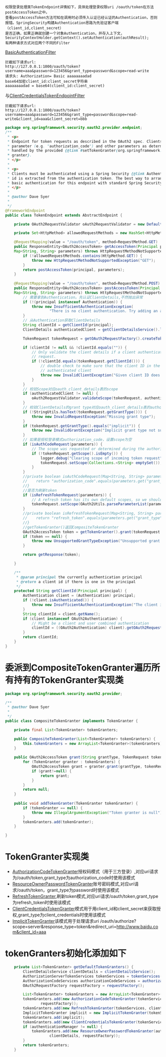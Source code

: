 ```text
权限登录处理类TokenEndpoint详情如下，具体处理登录权限uri /oauth/token在方法postAccessToken之中。
查看postAccessToken方法可知在调用时必须传入认证已经认证的Authentication，否则报错。SpringSecurity构建Authentication思路为先验证客户端（client_id,client_secret）
是否正确，如果正确就创建一个对象Authentication，并存入上下文，SecurityContextHolder.getContext().setAuthentication(authResult);
有两种请求方式对应两个不同的Filter
```
[BasicAuthenticationFilter](https://github.com/lucky-xin/Learning/blob/gh-pages/md/SpringSecurity%26OAuth2%E5%AE%89%E5%85%A8%E6%A1%86%E6%9E%B6%E5%AD%A6%E4%B9%A0-BasicAuthenticationFilter.md)
```text
拦截如下请求url:
http://127.0.0.1:1000/oauth/token?username=aaa&password=123456&grant_type=password&scope=read-write
请求头: Authorization= Basic aaaaaaaadad
base64加密client_id:client_secret字符串
aaaaaaaadad = base64(client_id:client_secret) 
```
与[ClientCredentialsTokenEndpointFilter](https://github.com/lucky-xin/Learning/blob/gh-pages/md/SpringSecurity%26OAuth2%E5%AE%89%E5%85%A8%E6%A1%86%E6%9E%B6%E5%AD%A6%E4%B9%A0-ClientCredentialTokenEndpointFilter.md)
```text
拦截如下请求url:
http://127.0.0.1:1000/oauth/token?username=aaa&password=123456&grant_type=password&scope=read-write&client_id=aaa&client_secret=bbb
```
```java
package org.springframework.security.oauth2.provider.endpoint;
/**
 * <p>
 * Endpoint for token requests as described in the OAuth2 spec. Clients post requests with a <code>grant_type</code>
 * parameter (e.g. "authorization_code") and other parameters as determined by the grant type. Supported grant types are
 * handled by the provided {@link #setTokenGranter(org.springframework.security.oauth2.provider.TokenGranter) token
 * granter}.
 * </p>
 * 
 * <p>
 * Clients must be authenticated using a Spring Security {@link Authentication} to access this endpoint, and the client
 * id is extracted from the authentication token. The best way to arrange this (as per the OAuth2 spec) is to use HTTP
 * basic authentication for this endpoint with standard Spring Security support.
 * </p>
 * 
 * @author Dave Syer
 * 
 */
@FrameworkEndpoint
public class TokenEndpoint extends AbstractEndpoint {

	private OAuth2RequestValidator oAuth2RequestValidator = new DefaultOAuth2RequestValidator();

	private Set<HttpMethod> allowedRequestMethods = new HashSet<HttpMethod>(Arrays.asList(HttpMethod.POST));

	@RequestMapping(value = "/oauth/token", method=RequestMethod.GET)
	public ResponseEntity<OAuth2AccessToken> getAccessToken(Principal principal, @RequestParam
	Map<String, String> parameters) throws HttpRequestMethodNotSupportedException {
		if (!allowedRequestMethods.contains(HttpMethod.GET)) {
			throw new HttpRequestMethodNotSupportedException("GET");
		}
		return postAccessToken(principal, parameters);
	}
	
	@RequestMapping(value = "/oauth/token", method=RequestMethod.POST)
	public ResponseEntity<OAuth2AccessToken> postAccessToken(Principal principal, @RequestParam
	Map<String, String> parameters) throws HttpRequestMethodNotSupportedException {
        // 需要拿到Authentication。先认证ClientDetails,不然抛出异常
		if (!(principal instanceof Authentication)) {
			throw new InsufficientAuthenticationException(
					"There is no client authentication. Try adding an appropriate authentication filter.");
		}
        // 从Authentication获取ClientDetails
		String clientId = getClientId(principal);
		ClientDetails authenticatedClient = getClientDetailsService().loadClientByClientId(clientId);

		TokenRequest tokenRequest = getOAuth2RequestFactory().createTokenRequest(parameters, authenticatedClient);

		if (clientId != null && !clientId.equals("")) {
			// Only validate the client details if a client authenticated during this
			// request.
			if (!clientId.equals(tokenRequest.getClientId())) {
				// double check to make sure that the client ID in the token request is the same as that in the
				// authenticated client
				throw new InvalidClientException("Given client ID does not match authenticated client");
			}
		}
        // 校验Scope对应oauth_client_details表的scope
		if (authenticatedClient != null) {
			oAuth2RequestValidator.validateScope(tokenRequest, authenticatedClient);
		}
        // 校验ClientDetails的grant type对应oauth_client_details表的authorized_grant_types
		if (!StringUtils.hasText(tokenRequest.getGrantType())) {
			throw new InvalidRequestException("Missing grant type");
		}
		if (tokenRequest.getGrantType().equals("implicit")) {
			throw new InvalidGrantException("Implicit grant type not supported from token endpoint");
		}
        // 如果是授权登录模式authorization_code，设置scope为空
		if (isAuthCodeRequest(parameters)) {
			// The scope was requested or determined during the authorization step
			if (!tokenRequest.getScope().isEmpty()) {
				logger.debug("Clearing scope of incoming token request");
				tokenRequest.setScope(Collections.<String> emptySet());
			}
		}
		//private boolean isAuthCodeRequest(Map<String, String> parameters) {
		//    return "authorization_code".equals(parameters.get("grant_type")) && parameters.get("code") != null;
		//}
        //是否为刷新token
		if (isRefreshTokenRequest(parameters)) {
			// A refresh token has its own default scopes, so we should ignore any added by the factory here.
			tokenRequest.setScope(OAuth2Utils.parseParameterList(parameters.get(OAuth2Utils.SCOPE)));
		}
        //private boolean isRefreshTokenRequest(Map<String, String> parameters) {
		//    return "refresh_token".equals(parameters.get("grant_type")) && parameters.get("refresh_token") != null;
		//}
        //getTokenGranter()返回CompositeTokenGranter
		OAuth2AccessToken token = getTokenGranter().grant(tokenRequest.getGrantType(), tokenRequest);
		if (token == null) {
			throw new UnsupportedGrantTypeException("Unsupported grant type: " + tokenRequest.getGrantType());
		}

		return getResponse(token);

	}

	/**
	 * @param principal the currently authentication principal
	 * @return a client id if there is one in the principal
	 */
	protected String getClientId(Principal principal) {
		Authentication client = (Authentication) principal;
		if (!client.isAuthenticated()) {
			throw new InsufficientAuthenticationException("The client is not authenticated.");
		}
		String clientId = client.getName();
		if (client instanceof OAuth2Authentication) {
			// Might be a client and user combined authentication
			clientId = ((OAuth2Authentication) client).getOAuth2Request().getClientId();
		}
		return clientId;
	}
}

```
# 委派到CompositeTokenGranter遍历所有持有的TokenGranter实现类
```java
package org.springframework.security.oauth2.provider;

/**
 * @author Dave Syer
 * 
 */
public class CompositeTokenGranter implements TokenGranter {

	private final List<TokenGranter> tokenGranters;

	public CompositeTokenGranter(List<TokenGranter> tokenGranters) {
		this.tokenGranters = new ArrayList<TokenGranter>(tokenGranters);
	}
	
	public OAuth2AccessToken grant(String grantType, TokenRequest tokenRequest) {
		for (TokenGranter granter : tokenGranters) {
			OAuth2AccessToken grant = granter.grant(grantType, tokenRequest);
			if (grant!=null) {
				return grant;
			}
		}
		return null;
	}
	
	public void addTokenGranter(TokenGranter tokenGranter) {
		if (tokenGranter == null) {
			throw new IllegalArgumentException("Token granter is null");
		}
		tokenGranters.add(tokenGranter);
	}

}
```
# TokenGranter实现类
* [AuthorizationCodeTokenGranter](https://github.com/lucky-xin/Learning/blob/gh-pages/md/SpringSecurity%26OAuth2%E5%AE%89%E5%85%A8%E6%A1%86%E6%9E%B6%E5%AD%A6%E4%B9%A0-AuthorizationCodeTokenGranter.md)授权码模式（用于三方登录）,对应uri请求为/oauth/token,grant_type为authorization_code时使用该模式
* [ResourceOwnerPasswordTokenGranter](https://github.com/lucky-xin/Learning/blob/gh-pages/md/SpringSecurity%26OAuth2%E5%AE%89%E5%85%A8%E6%A1%86%E6%9E%B6%E5%AD%A6%E4%B9%A0-ResourceOwnerPasswordTokenGranter.md)账号密码模式,对应uri请求/oauth/token，grant_type为password时使用该模式
* [RefreshTokenGranter](https://github.com/lucky-xin/Learning/blob/gh-pages/md/SpringSecurity%26OAuth2%E5%AE%89%E5%85%A8%E6%A1%86%E6%9E%B6%E5%AD%A6%E4%B9%A0-RefreshTokenGranter.md),刷新token模式,对应uri请求/oauth/token,grant_type为refresh_token时使用该模式
* [ClientCredentialsTokenGranter](https://github.com/lucky-xin/Learning/blob/gh-pages/md/SpringSecurity%26OAuth2%E5%AE%89%E5%85%A8%E6%A1%86%E6%9E%B6%E5%AD%A6%E4%B9%A0-ClientCredentialsTokenGranter.md)模式用于用client_id和client_secret来获取授权,grant_type为client_credentials时使用该模式
* [ImplicitTokenGranter](https://github.com/lucky-xin/Learning/blob/gh-pages/md/SpringSecurity%26OAuth2%E5%AE%89%E5%85%A8%E6%A1%86%E6%9E%B6%E5%AD%A6%E4%B9%A0-ImplicitTokenGranter.md)该模式用于处理请求uri /oauth/authorize?scope=server&response_type=token&redirect_uri=http://www.baidu.com&client_id=aaa
# tokenGranters初始化添加如下
```java
	private List<TokenGranter> getDefaultTokenGranters() {
		ClientDetailsService clientDetails = clientDetailsService();
		AuthorizationServerTokenServices tokenServices = tokenServices();
		AuthorizationCodeServices authorizationCodeServices = authorizationCodeServices();
		OAuth2RequestFactory requestFactory = requestFactory();

		List<TokenGranter> tokenGranters = new ArrayList<TokenGranter>();
		tokenGranters.add(new AuthorizationCodeTokenGranter(tokenServices, authorizationCodeServices, clientDetails,
				requestFactory));
		tokenGranters.add(new RefreshTokenGranter(tokenServices, clientDetails, requestFactory));
		ImplicitTokenGranter implicit = new ImplicitTokenGranter(tokenServices, clientDetails, requestFactory);
		tokenGranters.add(implicit);
		tokenGranters.add(new ClientCredentialsTokenGranter(tokenServices, clientDetails, requestFactory));
		if (authenticationManager != null) {
			tokenGranters.add(new ResourceOwnerPasswordTokenGranter(authenticationManager, tokenServices,
					clientDetails, requestFactory));
		}
		return tokenGranters;
	}
```

